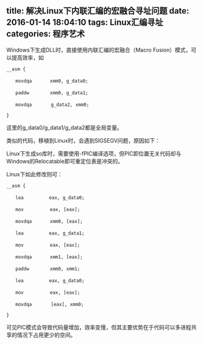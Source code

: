 title: 解决Linux下内联汇编的宏融合寻址问题
date: 2016-01-14 18:04:10
tags: Linux汇编寻址
categories: 程序艺术
---

Windows下生成DLL时，直接使用内联汇编的宏融合（Macro Fusion）模式，可以提高效率，如

    __asm {  
      
    　　movdqa　　　　xmm0, g_data0;  
      
    　　paddw 　　　　xmm0, g_data1;  
      
    　　movdqa　　　  g_data2, xmm0;  
      
    }  

 

这里的g_data0/g_data1/g_data2都是全局变量。

 

类似的代码，移植到Linux时，会遇到SIGSEGV问题，原因如下：

Linux下生成so库时，需要使用-fPIC编译选项，但PIC即位置无关代码却与Windows的Relocatable即可重定位表是冲突的。

Linux下如此修改则可：

    __asm {  
      
    　　lea　　　　　 eax, g_data0;  
      
    　　mov 　　　　  eax, [eax];  
      
    　　movdqa　　　　xmm0, [eax];  
      
    　　lea　　　　　 eax, g_data1;  
      
    　　mov 　　　　  eax, [eax];  
      
    　　movdqa　　　　xmm1, [eax];  
      
    　　paddw 　　　　xmm0, xmm1;  
      
    　　lea　　　　　 eax, g_data0;  
      
    　　mov 　　　　  eax, [eax];  
      
    　　movdqa　　　  [eax], xmm0;  
      
    }  


可见PIC模式会导致代码量增加，效率变慢，但其主要优势在于代码可以多进程共享的情况下占用更少的空间。